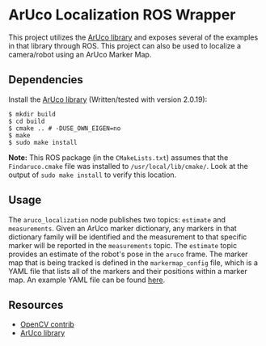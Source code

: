 ArUco Localization ROS Wrapper
==============================

This project utilizes the [ArUco library](https://www.uco.es/investiga/grupos/ava/node/26) and exposes several of the examples in that library through ROS. This project can also be used to localize a camera/robot using an ArUco Marker Map.

## Dependencies ##

Install the [ArUco library](https://www.uco.es/investiga/grupos/ava/node/26) (Written/tested with version 2.0.19):

    $ mkdir build
    $ cd build
    $ cmake .. # -DUSE_OWN_EIGEN=no
    $ make
    $ sudo make install

**Note:** This ROS package (in the `CMakeLists.txt`) assumes that the `Findaruco.cmake` file was installed to `/usr/local/lib/cmake/`. Look at the output of `sudo make install` to verify this location.

## Usage ##

The `aruco_localization` node publishes two topics: `estimate` and `measurements`. Given an ArUco marker dictionary, any markers in that dictionary family will be identified and the measurement to that specific marker will be reported in the `measurements` topic. The `estimate` topic provides an estimate of the robot's pose in the `aruco` frame. The marker map that is being tracked is defined in the `markermap_config` file, which is a YAML file that lists all of the markers and their positions within a marker map. An example YAML file can be found [here](https://github.com/plusk01/desktopquad/blob/master/catkin_ws/src/desktopquad/params/map.yaml).

## Resources ##

- [OpenCV contrib](https://docs.opencv.org/3.3.0/d9/d6d/tutorial_table_of_content_aruco.html)
- [ArUco library](https://www.uco.es/investiga/grupos/ava/node/26)

